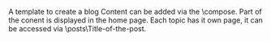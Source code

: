 A template to create a blog
Content can be added via the \compose.
Part of the conent is displayed in the home page.
Each topic has it own page, it can be accessed via \posts\Title-of-the-post.
